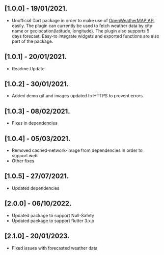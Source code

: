 ## [1.0.0] - 19/01/2021.

* Unofficial Dart package in order to make use of [OpenWeatherMAP API](https://openweathermap.org/) easily.
The plugin can currently be used to fetch weather data by city name or geolocation(latitude, longitude). The plugin also supports 5 days forecast.
Easy-to integrate widgets and exported functions are also part of the package.

## [1.0.1] - 20/01/2021.

* Readme Update

## [1.0.2] - 30/01/2021.

* Added demo gif and images updated to HTTPS to prevent errors

## [1.0.3] - 08/02/2021.

* Fixes in dependencies

## [1.0.4] - 05/03/2021.

* Removed cached-network-image from dependencies in order to support web
* Other fixes

## [1.0.5] - 27/07/2021.

* Updated dependencies

## [2.0.0] - 06/10/2022.

* Updated package to support Null-Safety
* Updated package to support flutter 3.x.x

## [2.1.0] - 20/01/2023.

* Fixed issues with forecasted weather data